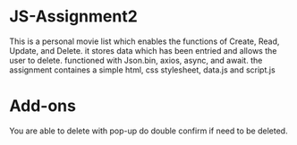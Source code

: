 # JS-Assignment2
This is a personal movie list which enables the functions of Create, Read, Update, and Delete.
it stores data which has been entried and allows the user to delete.
functioned with Json.bin, axios, async, and await.
the assignment containes a simple html, css stylesheet, data.js and script.js
# Add-ons
You are able to delete with pop-up do double confirm if need to be deleted.